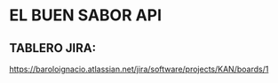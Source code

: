# EL BUEN SABOR API



## TABLERO JIRA: 
https://baroloignacio.atlassian.net/jira/software/projects/KAN/boards/1
